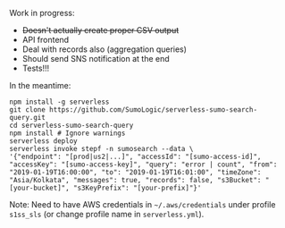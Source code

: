 Work in progress:
- ~~Doesn't actually create proper CSV output~~
- API frontend
- Deal with records also (aggregation queries)
- Should send SNS notification at the end
- Tests!!!

In the meantime:

```
npm install -g serverless
git clone https://github.com/SumoLogic/serverless-sumo-search-query.git
cd serverless-sumo-search-query
npm install # Ignore warnings
serverless deploy
serverless invoke stepf -n sumosearch --data \
'{"endpoint": "[prod|us2|...]", "accessId": "[sumo-access-id]", "accessKey": "[sumo-access-key]", "query": "error | count", "from": "2019-01-19T16:00:00", "to": "2019-01-19T16:01:00", "timeZone": "Asia/Kolkata", "messages": true, "records": false, "s3Bucket": "[your-bucket]", "s3KeyPrefix": "[your-prefix]"}'
```

Note: Need to have AWS credentials in `~/.aws/credentials` under profile `s1ss_sls` 
(or change profile name in `serverless.yml`).
